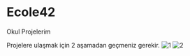# Ecole42
Okul Projelerim

Projelere ulaşmak için 2 aşamadan geçmeniz gerekir.
![1](https://user-images.githubusercontent.com/92601048/171199252-fdfba6b9-19b5-478b-a81f-792ed8fc491e.png)
![2](https://user-images.githubusercontent.com/92601048/171199276-79b55f55-3ce7-47d9-9ab9-938322ee3341.png)
